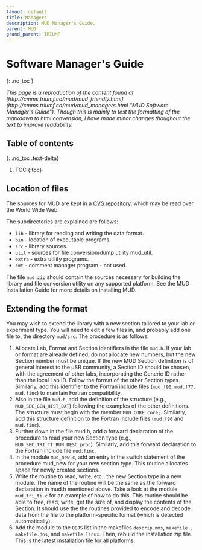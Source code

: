 ```yaml
---
layout: default
title: Managers
description: MUD Manager's Guide.
parent: MUD
grand_parent: TRIUMF
---
```


# Software Manager's Guide
{: .no_toc }

<i>
This page is a reproduction of the content found at
[http://cmms.triumf.ca/mud/mud_friendly.html](http://cmms.triumf.ca/mud/mud_managers.html "MUD Software Manager's Guide").
Though this is mainly to test the formatting of the markdown to html convension,
I have made minor changes thoughout the text to improve readability.
</i>

## Table of contents
{: .no_toc .text-delta}

1. TOC
{:toc}

## Location of files

The sources for MUD are kept in a
[CVS repository](https://dasdevpc2.triumf.ca/cgi-bin/cvsweb.cgi/mud/?cvsroot=MUSR),
which may be read over the World Wide Web.

The subdirectories are explained are follows:

- `lib` - library for reading and writing the data format.
- `bin` - location of executable programs.
- `src` - library sources.
- `util` - sources for file conversion/dump utility mud_util.
- `extra` - extra utility programs.
- `cmt` - comment manager program - not used. 

The file `mud.zip` should contain the
sources necessary for building the library and
file conversion utility on any supported platform.
See the MUD Installation Guide for more details on installing MUD.

## Extending the format

You may wish to extend the library with a
new section tailored to your lab or experiment type.
You will need to edit a few files in, and probably add one file to,
the directory `mud/src`.
The procedure is as follows:

1. Allocate Lab, Format and Section identifiers in the file `mud.h`. If your lab or format are already defined, do not allocate new numbers, but the new Section number must be unique. If the new MUD Section definition is of general interest to the µSR community, a Section ID should be chosen, with the agreement of other labs, incorporating the Generic ID rather than the local Lab ID. Follow the format of the other Section types. Similarly, add this identifier to the Fortran include files (`mud.f90`, `mud.f77`, `mud.finc`) to maintain Fortran compatibility.
2. Also in the file `mud.h`, add the definition of the structure (e.g., `MUD_SEC_GEN_HIST_DAT`) following the examples of the other definitions. The structure must begin with the member `MUD_CORE core;`. Similarly, add this structure definition to the Fortran include files (`mud.f90` and `mud.finc`).
3. Further down in the file mud.h, add a forward declaration of the procedure to read your new Section type (e.g., `MUD_SEC_TRI_TI_RUN_DESC_proc`). Similarly, add this forward declaration to the Fortran include file `mud.finc`.
4. In the module `mud_new.c`, add an entry in the switch statement of the procedure mud_new for your new section type. This routine allocates space for newly created sections.
5. Write the routine to read, write, etc., the new Section type in a new module. The name of the routine will be the same as the forward declaration in mud.h mentioned above. Take a look at the module `mud_tri_ti.c` for an example of how to do this. This routine should be able to free, read, write, get the size of, and display the contents of the Section. It should use the the routines provided to encode and decode data from the file to the platform-specific format (which is detected automatically).
6. Add the module to the `OBJS` list in the makefiles `descrip.mms`, `makefile.`, `makefile.dos`, and `makefile.linux`. Then, rebuild the installation zip file. This is the latest installation file for all platforms. 

